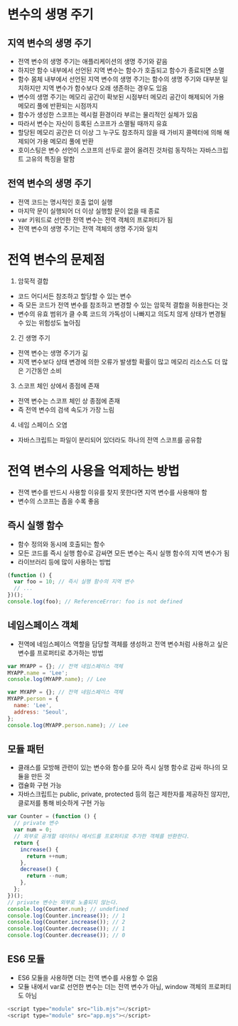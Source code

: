 # 변수의 생명 주기

## 지역 변수의 생명 주기

- 전역 변수의 생명 주기는 애플리케이션의 생명 주기와 같음
- 하지만 함수 내부에서 선언된 지역 변수는 함수가 호출되고 함수가 종료되면 소멸
- 함수 몸체 내부에서 선언된 지역 변수의 생명 주기는 함수의 생명 주기와 대부분 일치하지만 지역 변수가 함수보다 오래 생존하는 경우도 있음
- 변수의 생명 주기는 메모리 공간이 확보된 시점부터 메모리 공간이 해제되어 가용 메모리 풀에 반환되는 시점까지
- 함수가 생성한 스코프는 렉시컬 환경이라 부르는 물리적인 실체가 있음
- 따라서 변수는 자신이 등록된 스코프가 소멸될 때까지 유효
- 할당된 메모리 공간은 더 이상 그 누구도 참조하지 않을 때 가비지 콜렉터에 의해 해제되어 가용 메모리 풀에 반환
- 호이스팅은 변수 선언이 스코프의 선두로 끌어 올려진 것처럼 동작하는 자바스크립트 고유의 특징을 말함

## 전역 변수의 생명 주기

- 전역 코드는 명시적인 호출 없이 실행
- 마지막 문이 실행되어 더 이상 실행할 문이 없을 때 종료
- var 키워드로 선언한 전역 변수는 전역 객체의 프로퍼티가 됨
- 전역 변수의 생명 주기는 전역 객체의 생명 주기와 일치

# 전역 변수의 문제점

1. 암묵적 결합

- 코드 어디서든 참조하고 할당할 수 있는 변수
- 즉 모든 코드가 전역 변수를 참조하고 변경할 수 있는 암묵적 결합을 허용한다는 것
- 변수의 유효 범위가 클 수록 코드의 가독성이 나빠지고 의도치 않게 상태가 변경될 수 있는 위험성도 높아짐

2. 긴 생명 주기

- 전역 변수는 생명 주기가 긺
- 지역 변수보다 상태 변경에 의한 오류가 발생할 확률이 많고 메모리 리소스도 더 많은 기간동안 소비

3. 스코프 체인 상에서 종점에 존재

- 전역 변수는 스코프 체인 상 종점에 존재
- 즉 전역 변수의 검색 속도가 가장 느림

4. 네임 스페이스 오염

- 자바스크립트는 파일이 분리되어 있더라도 하나의 전역 스코프를 공유함

# 전역 변수의 사용을 억제하는 방법

- 전역 변수를 반드시 사용할 이유를 찾지 못한다면 지역 변수를 사용해야 함
- 변수의 스코프는 좁을 수록 좋음

## 즉시 실행 함수

- 함수 정의와 동시에 호출되는 함수
- 모든 코드를 즉시 실행 함수로 감싸면 모든 변수는 즉시 실행 함수의 지역 변수가 됨
- 라이브러리 등에 많이 사용하는 방법

```javascript
(function () {
  var foo = 10; // 즉시 실행 함수의 지역 변수
  // ...
})();
console.log(foo); // ReferenceError: foo is not defined
```

## 네임스페이스 객체

- 전역에 네임스페이스 역할을 담당할 객체를 생성하고 전역 변수처럼 사용하고 싶은 변수를 프로퍼티로 추가하는 방법

```javascript
var MYAPP = {}; // 전역 네임스페이스 객체
MYAPP.name = 'Lee';
console.log(MYAPP.name); // Lee
```

```javascript
var MYAPP = {}; // 전역 네임스페이스 객체
MYAPP.person = {
  name: 'Lee',
  address: 'Seoul',
};
console.log(MYAPP.person.name); // Lee
```

## 모듈 패턴

- 클래스를 모방해 관련이 있는 변수와 함수를 모아 즉시 실행 함수로 감싸 하나의 모듈을 만든 것
- 캡슐화 구현 가능
- 자바스크립트는 public, private, protected 등의 접근 제한자를 제공하진 않지만, 클로저를 통해 비슷하게 구현 가능

```javascript
var Counter = (function () {
  // private 변수
  var num = 0;
  // 외부로 공개할 데이터나 메서드를 프로퍼티로 추가한 객체를 반환한다.
  return {
    increase() {
      return ++num;
    },
    decrease() {
      return --num;
    },
  };
})();
// private 변수는 외부로 노출되지 않는다.
console.log(Counter.num); // undefined
console.log(Counter.increase()); // 1
console.log(Counter.increase()); // 2
console.log(Counter.decrease()); // 1
console.log(Counter.decrease()); // 0
```

## ES6 모듈

- ES6 모듈을 사용하면 더는 전역 변수를 사용할 수 없음
- 모듈 내에서 var로 선언한 변수는 더는 전역 변수가 아님, window 객체의 프로퍼티도 아님

```javascript
<script type="module" src="lib.mjs"></script>
<script type="module" src="app.mjs"></script>
```
